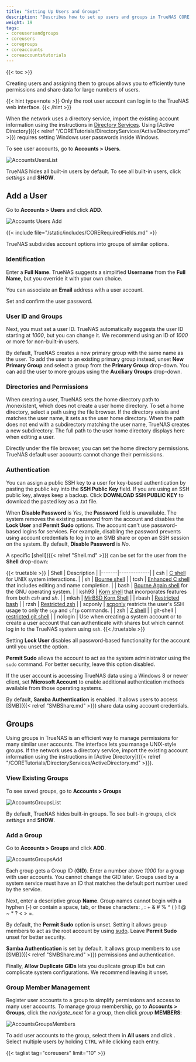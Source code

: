 ```yaml
---
title: "Setting Up Users and Groups"
description: "Describes how to set up users and groups in TrueNAS CORE."
weight: 19
tags:
- coreusersandgroups
- coreusers
- coregroups
- coreaccounts
- coreaccountstutorials
---
```


{{< toc >}}

Creating users and assigning them to groups allows you to efficiently tune permissions and share data for large numbers of users.

{{< hint type=note >}}
Only the root user account can log in to the TrueNAS web interface.
{{< /hint >}}

When the network uses a directory service, import the existing account information using the instructions in [Directory Services](https://www.truenas.com/docs/core/coretutorials/directoryservices/).
Using [Active Directory]({{< relref "/CORETutorials/DirectoryServices/ActiveDirectory.md" >}}) requires setting Windows user passwords inside Windows.

To see user accounts, go to **Accounts > Users**.

![AccountsUsersList](/images/CORE/12.0/AccountsUsersList.png "List of User Accounts")

TrueNAS hides all built-in users by default. To see all built-in users, click <i class="material-icons" aria-hidden="true" title="Settings">settings</i> and **SHOW**.

## Add a User

Go to **Accounts > Users** and click **ADD**.

![Accounts Users Add](/images/CORE/12.0/AccountsUsersAdd.png "Accounts Users Add")

{{< include file="/static/includes/CORERequiredFields.md" >}}

TrueNAS subdivides account options into groups of similar options.

### Identification

Enter a **Full Name**.
TrueNAS suggests a simplified **Username** from the **Full Name**, but you override it with your own choice.

You can associate an **Email** address with a user account.

Set and confirm the user password.

### User ID and Groups

Next, you must set a user ID.
TrueNAS automatically suggests the user ID starting at *1000*, but you can change it.
We recommend using an ID of *1000* or more for non-built-in users.

By default, TrueNAS creates a new primary group with the same name as the user.
To add the user to an existing primary group instead, unset **New Primary Group** and select a group from the **Primary Group** drop-down.
You can add the user to more groups using the **Auxiliary Groups** drop-down.

### Directories and Permissions

When creating a user, TrueNAS sets the home directory path to <file>/nonexistent</file>, which does not create a user home directory.
To set a home directory, select a path using the file browser.
If the directory exists and matches the user name, it sets as the user home directory.
When the path does not end with a subdirectory matching the user name,  TrueNAS creates a new subdirectory.
The full path to the user home directory displays here when editing a user.

Directly under the file browser, you can set the home directory permissions.
TrueNAS default user accounts cannot change their permissions.

### Authentication

You can assign a public SSH key to a user for key-based authentication by pasting the public key into the **SSH Public Key** field.
If you are using an SSH public key, always keep a backup.
Click **DOWNLOAD SSH PUBLIC KEY** to download the pasted key as a <file>.txt</file> file.

When **Disable Password** is *Yes*, the **Password** field is unavailable.
The system removes the existing password from the account and disables the **Lock User** and **Permit Sudo** options.
The account can't use password-based logins for services.
For example, disabling the password prevents using account credentials to log in to an SMB share or open an SSH session on the system.
By default, **Disable Password** is *No*.

A specific [shell]({{< relref "Shell.md" >}}) can be set for the user from the **Shell** drop-down:

{{< truetable >}}
| Shell | Description |
|-------|-------------|
| csh | [C shell](https://docs.freebsd.org/44doc/usd/04.csh/paper.html) for UNIX system interactions. |
| sh  | [Bourne shell](https://www.in-ulm.de/~mascheck/bourne/v7/) |
| tcsh  | [Enhanced C shell](https://www.tcsh.org) that includes editing and name completion. |
| bash  | [Bourne Again shell](https://www.gnu.org/software/bash/manual/bash.html) for the GNU operating system. |
| ksh93 | [Korn shell](http://www.kornshell.com) that incorporates features from both *csh* and *sh*. |
| mksh  | [MirBSD Korn Shell](https://github.com/MirBSD/mksh) |
| rbash | [Restricted bash](https://www.gnu.org/software/bash/manual/html_node/The-Restricted-Shell.html) |
| rzsh  | [Restricted zsh](https://www.csse.uwa.edu.au/programming/linux/zsh-doc/zsh_14.html) |
| scponly | [scponly](https://github.com/scponly/scponly/wiki) restricts the user's SSH usage to only the `scp` and `sftp` commands. |
| zsh | [Z shell](http://zsh.sourceforge.net/) |
| git-shell | [restricted git shell](https://git-scm.com/docs/git-shell) |
| nologin | Use when creating a system account or to create a user account that can authenticate with shares but which cannot log in to the TrueNAS system using `ssh`.
{{< /truetable >}}

Setting **Lock User** disables all password-based functionality for the account until you unset the option.

**Permit Sudo** allows the account to act as the system administrator using the `sudo` command.
For better security, leave this option disabled.

If the user account is accessing TrueNAS data using a Windows 8 or newer client, set **Microsoft Account** to enable additional authentication methods available from those operating systems.

By default, **Samba Authentication** is enabled.
It allows users to access [SMB]({{< relref "SMBShare.md" >}}) share data using account credentials.

## Groups

Using groups in TrueNAS is an efficient way to manage permissions for many similar user accounts.
The interface lets you manage UNIX-style groups.
If the network uses a directory service, import the existing account information using the instructions in [Active Directory]({{< relref "/CORETutorials/DirectoryServices/ActiveDirectory.md" >}}).

### View Existing Groups

To see saved groups, go to **Accounts > Groups**

![AccountsGroupsList](/images/CORE/12.0/AccountsGroupsList.png "Accounts Groups List")

By default, TrueNAS hides built-in groups.
To see built-in groups, click <i class="material-icons" aria-hidden="true" title="Settings">settings</i> and **SHOW**.

### Add a Group

Go to **Accounts > Groups** and click **ADD**.

![AccountsGroupsAdd](/images/CORE/12.0/AccountsGroupsAdd.png "Accounts Groups Add")

Each group gets a Group ID (**GID**).
Enter a number above *1000* for a group with user accounts.
You cannot change the GID later.
Groups used by a system service must have an ID that matches the default port number used by the service.

Next, enter a descriptive group **Name**.
Group names cannot begin with a hyphen (-) or contain a space, tab, or these characters: , : + & # % ^ ( ) ! @ ~ * ? < > =.

By default, the **Permit Sudo** option is unset.
Setting it allows group members to act as the root account by using [sudo](https://www.sudo.ws/).
Leave **Permit Sudo** unset for better security.

**Samba Authentication** is set by default.
It allows group members to use [SMB]({{< relref "SMBShare.md" >}}) permissions and authentication.

Finally, **Allow Duplicate GIDs** lets you duplicate group IDs but can complicate system configurations.
We recommend leaving it unset.

### Group Member Management

Register user accounts to a group to simplify permissions and access to many user accounts.
To manage group membership, go to **Accounts > Groups**, click the <i class="material-icons" aria-hidden="true" title="Expand/Collapse Row">navigate_next</i> for a group, then click <i class="material-icons" aria-hidden="true" title="Group">group</i> **MEMBERS**:

![AccountsGroupsMembers](/images/CORE/12.0/AccountsGroupsMembers.png "Managing Group Members")

To add user accounts to the group, select them in **All users** and click <i class="fa fa-arrow-right" aria-hidden="true" title="Right Arrow"></i>.
Select multiple users by holding <kbd>CTRL</kbd> while clicking each entry.

{{< taglist tag="coreusers" limit="10" >}}
